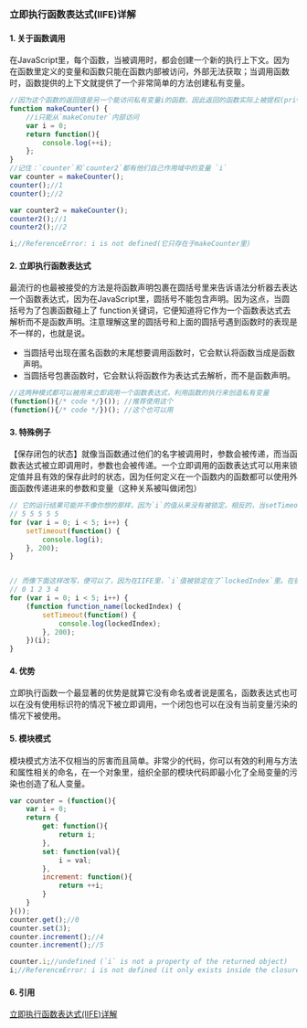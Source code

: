 ### 立即执行函数表达式(IIFE)详解

#### 1. 关于函数调用
在JavaScript里，每个函数，当被调用时，都会创建一个新的执行上下文。因为在函数里定义的变量和函数只能在函数内部被访问，外部无法获取；当调用函数时，函数提供的上下文就提供了一个非常简单的方法创建私有变量。
```js
//因为这个函数的返回值是另一个能访问私有变量i的函数，因此返回的函数实际上被提权(privileged)了
function makeCounter() {
    //i只能从`makeConuter`内部访问
    var i = 0;
    return function(){
        console.log(++i);
    };   
}
//记住：`counter`和`counter2`都有他们自己作用域中的变量 `i`
var counter = makeCounter();
counter();//1
counter();//2

var counter2 = makeCounter();
counter2();//1
counter2();//2

i;//ReferenceError: i is not defined(它只存在于makeCounter里)
```
#### 2. 立即执行函数表达式

最流行的也最被接受的方法是将函数声明包裹在圆括号里来告诉语法分析器去表达一个函数表达式，因为在JavaScript里，圆括号不能包含声明。因为这点，当圆括号为了包裹函数碰上了 function关键词，它便知道将它作为一个函数表达式去解析而不是函数声明。注意理解这里的圆括号和上面的圆括号遇到函数时的表现是不一样的，也就是说。
* 当圆括号出现在匿名函数的末尾想要调用函数时，它会默认将函数当成是函数声明。
* 当圆括号包裹函数时，它会默认将函数作为表达式去解析，而不是函数声明。
```js
//这两种模式都可以被用来立即调用一个函数表达式，利用函数的执行来创造私有变量
(function(){/* code */}()); //推荐使用这个
(function(){/* code */})(); //这个也可以用
```
#### 3. 特殊例子
【保存闭包的状态】就像当函数通过他们的名字被调用时，参数会被传递，而当函数表达式被立即调用时，参数也会被传递。一个立即调用的函数表达式可以用来锁定值并且有效的保存此时的状态，因为任何定义在一个函数内的函数都可以使用外面函数传递进来的参数和变量（这种关系被叫做闭包）
```js
// 它的运行结果可能并不像你想的那样，因为`i`的值从来没有被锁定。相反的，当setTimeout执行时(循环已经被很好的执行完毕)，因此会打印所有元素的总数，因为这是`i`此时的真实值。
// 5 5 5 5 5
for (var i = 0; i < 5; i++) {
    setTimeout(function() {
        console.log(i);
    }, 200);
}


// 而像下面这样改写，便可以了，因为在IIFE里，`i`值被锁定在了`lockedIndex`里。在循环结束执行时，尽管`i`值的数值是所有元素的总和，但每一次函数表达式被调用时，IIFE里的`lockedIndex`值都是`i`传给它的值,所以正确的值被打印。
// 0 1 2 3 4
for (var i = 0; i < 5; i++) {
    (function function_name(lockedIndex) {
        setTimeout(function() {
            console.log(lockedIndex);
        }, 200);
    })(i);
}
```

#### 4. 优势
立即执行函数一个最显著的优势是就算它没有命名或者说是匿名，函数表达式也可以在没有使用标识符的情况下被立即调用，一个闭包也可以在没有当前变量污染的情况下被使用。

#### 5. 模块模式
模块模式方法不仅相当的厉害而且简单。非常少的代码，你可以有效的利用与方法和属性相关的命名，在一个对象里，组织全部的模块代码即最小化了全局变量的污染也创造了私人变量。
```js
var counter = (function(){
    var i = 0;
    return {
        get: function(){
            return i;
        },
        set: function(val){
            i = val;
        },
        increment: function(){
            return ++i;
        }
    }
}());
counter.get();//0
counter.set(3);
counter.increment();//4
counter.increment();//5

counter.i;//undefined (`i` is not a property of the returned object)
i;//ReferenceError: i is not defined (it only exists inside the closure)
```


#### 6. 引用
[立即执行函数表达式(IIFE)详解](https://segmentfault.com/a/1190000007569312?_ea=1386755)